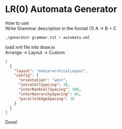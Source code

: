 # LR(0) Automata Generator  
How to use:  
Write Grammar description in the format (1) A -> B + C  
```bash
./generator grammar.txt > automata.xml
```  
load xml file into draw.io  
Arrange -> Layout -> Custom  
```json
[
  {
    "layout": "mxHierarchicalLayout",
    "config": {
      "orientation": "west",
      "intraCellSpacing": 30,
      "interRankCellSpacing": 300,
      "interHierarchySpacing": 60,
      "parallelEdgeSpacing": 10
    }
  }
]
```
Done!  
